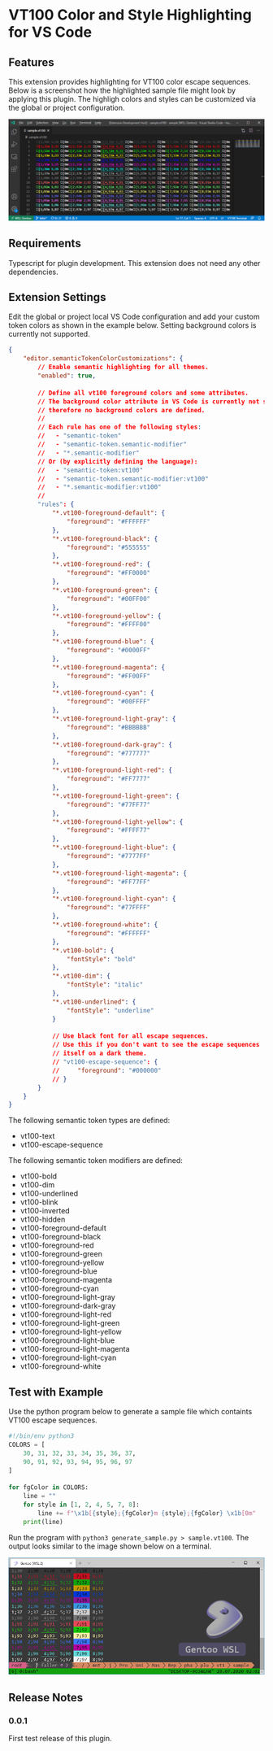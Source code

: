 # VT100 Color and Style Highlighting for VS Code

## Features

This extension provides highlighting for VT100 color escape sequences.
Below is a screenshot how the highlighted sample file might look by applying this plugin.
The highligh colors and styles can be customized via the global or project configuration.

![Example Result](sample/ExampleResult.png)

## Requirements

Typescript for plugin development.
This extension does not need any other dependencies.

## Extension Settings

Edit the global or project local VS Code configuration and add your custom token colors as shown in the example below.
Setting background colors is currently not supported.

```json
{
    "editor.semanticTokenColorCustomizations": {
		// Enable semantic highlighting for all themes.
        "enabled": true,

		// Define all vt100 foreground colors and some attributes.
		// The background color attribute in VS Code is currently not supported,
		// therefore no background colors are defined.
		//
		// Each rule has one of the following styles:
		//   - "semantic-token"
		//   - "semantic-token.semantic-modifier"
		//   - "*.semantic-modifier"
		// Or (by explicitly defining the language):
		//   - "semantic-token:vt100"
		//   - "semantic-token.semantic-modifier:vt100"
		//   - "*.semantic-modifier:vt100"
		//
        "rules": {
            "*.vt100-foreground-default": {
                "foreground": "#FFFFFF"
            },
            "*.vt100-foreground-black": {
                "foreground": "#555555"
            },
            "*.vt100-foreground-red": {
                "foreground": "#FF0000"
            },
            "*.vt100-foreground-green": {
                "foreground": "#00FF00"
            },
            "*.vt100-foreground-yellow": {
                "foreground": "#FFFF00"
            },
            "*.vt100-foreground-blue": {
                "foreground": "#0000FF"
            },
            "*.vt100-foreground-magenta": {
                "foreground": "#FF00FF"
            },
            "*.vt100-foreground-cyan": {
                "foreground": "#00FFFF"
            },
            "*.vt100-foreground-light-gray": {
                "foreground": "#BBBBBB"
            },
            "*.vt100-foreground-dark-gray": {
                "foreground": "#777777"
            },
            "*.vt100-foreground-light-red": {
                "foreground": "#FF7777"
            },
            "*.vt100-foreground-light-green": {
                "foreground": "#77FF77"
            },
            "*.vt100-foreground-light-yellow": {
                "foreground": "#FFFF77"
            },
            "*.vt100-foreground-light-blue": {
                "foreground": "#7777FF"
            },
            "*.vt100-foreground-light-magenta": {
                "foreground": "#FF77FF"
            },
            "*.vt100-foreground-light-cyan": {
                "foreground": "#77FFFF"
            },
            "*.vt100-foreground-white": {
                "foreground": "#FFFFFF"
            },
            "*.vt100-bold": {
                "fontStyle": "bold"
            },
            "*.vt100-dim": {
                "fontStyle": "italic"
            },
            "*.vt100-underlined": {
                "fontStyle": "underline"
            }

			// Use black font for all escape sequences.
			// Use this if you don't want to see the escape sequences
			// itself on a dark theme.
            // "vt100-escape-sequence": {
            //     "foreground": "#000000"
            // }
        }
    }
}
```

The following semantic token types are defined:

- vt100-text
- vt100-escape-sequence

The following semantic token modifiers are defined:

- vt100-bold
- vt100-dim
- vt100-underlined
- vt100-blink
- vt100-inverted
- vt100-hidden
- vt100-foreground-default
- vt100-foreground-black
- vt100-foreground-red
- vt100-foreground-green
- vt100-foreground-yellow
- vt100-foreground-blue
- vt100-foreground-magenta
- vt100-foreground-cyan
- vt100-foreground-light-gray
- vt100-foreground-dark-gray
- vt100-foreground-light-red
- vt100-foreground-light-green
- vt100-foreground-light-yellow
- vt100-foreground-light-blue
- vt100-foreground-light-magenta
- vt100-foreground-light-cyan
- vt100-foreground-white

## Test with Example

Use the python program below to generate a sample file which containts VT100 escape sequences.

```python
#!/bin/env python3
COLORS = [
	30, 31, 32, 33, 34, 35, 36, 37,
	90, 91, 92, 93, 94, 95, 96, 97
]

for fgColor in COLORS:
    line = ""
    for style in [1, 2, 4, 5, 7, 8]:
        line += f"\x1b[{style};{fgColor}m {style};{fgColor} \x1b[0m"
    print(line)
```

Run the program with `python3 generate_sample.py > sample.vt100`.
The output looks similar to the image shown below on a terminal.

![Example Result on a Terminal](sample/ExampleSource.png)

## Release Notes

### 0.0.1

First test release of this plugin.
